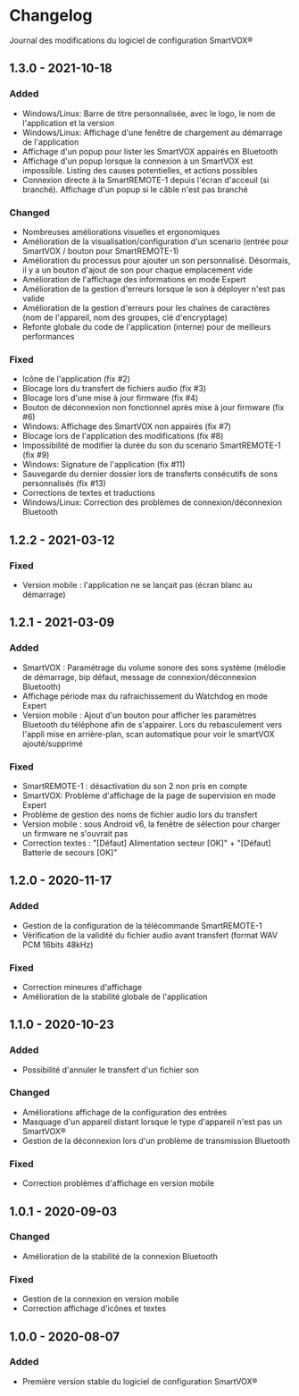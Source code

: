 # Changelog

Journal des modifications du logiciel de configuration SmartVOX®

## 1.3.0 - 2021-10-18

### Added

- Windows/Linux: Barre de titre personnalisée, avec le logo, le nom de l'application et la version
- Windows/Linux: Affichage d'une fenêtre de chargement au démarrage de l'application
- Affichage d'un popup pour lister les SmartVOX appairés en Bluetooth
- Affichage d'un popup lorsque la connexion à un SmartVOX est impossible. Listing des causes potentielles, et actions possibles
- Connexion directe à la SmartREMOTE-1 depuis l'écran d'acceuil (si branché). Affichage d'un popup si le câble n'est pas branché

### Changed

- Nombreuses améliorations visuelles et ergonomiques
- Amélioration de la visualisation/configuration d'un scenario (entrée pour SmartVOX / bouton pour SmartREMOTE-1)
- Amélioration du processus pour ajouter un son personnalisé. Désormais, il y a un bouton d'ajout de son pour chaque emplacement vide
- Amélioration de l'affichage des informations en mode Expert
- Amélioration de la gestion d'erreurs lorsque le son à déployer n'est pas valide
- Amélioration de la gestion d'erreurs pour les chaînes de caractères (nom de l'appareil, nom des groupes, clé d'encryptage)
- Refonte globale du code de l'application (interne) pour de meilleurs performances

### Fixed

- Icône de l'application (fix #2)
- Blocage lors du transfert de fichiers audio (fix #3)
- Blocage lors d'une mise à jour firmware (fix #4)
- Bouton de déconnexion non fonctionnel après mise à jour firmware (fix #6)
- Windows: Affichage des SmartVOX non appairés (fix #7)
- Blocage lors de l'application des modifications (fix #8)
- Impossibilité de modifier la durée du son du scenario SmartREMOTE-1 (fix #9)
- Windows: Signature de l'application (fix #11)
- Sauvegarde du dernier dossier lors de transferts consécutifs de sons personnalisés (fix #13)
- Corrections de textes et traductions
- Windows/Linux: Correction des problèmes de connexion/déconnexion Bluetooth

## 1.2.2 - 2021-03-12

### Fixed

- Version mobile : l'application ne se lançait pas (écran blanc au démarrage)

## 1.2.1 - 2021-03-09

### Added

- SmartVOX : Paramétrage du volume sonore des sons système (mélodie de démarrage, bip défaut, message de connexion/déconnexion Bluetooth)
- Affichage période max du rafraichissement du Watchdog en mode Expert
- Version mobile : Ajout d'un bouton pour afficher les paramètres Bluetooth du téléphone afin de s'appairer. Lors du rebasculement vers l'appli mise en arrière-plan, scan automatique pour voir le smartVOX ajouté/supprimé

### Fixed

- SmartREMOTE-1 : désactivation du son 2 non pris en compte
- SmartVOX: Problème d'affichage de la page de supervision en mode Expert
- Problème de gestion des noms de fichier audio lors du transfert
- Version mobile : sous Android v6, la fenêtre de sélection pour charger un firmware ne s'ouvrait pas
- Correction textes : "[Défaut] Alimentation secteur [OK]" + "[Défaut] Batterie de secours [OK]"

## 1.2.0 - 2020-11-17

### Added

- Gestion de la configuration de la télécommande SmartREMOTE-1
- Vérification de la validité du fichier audio avant transfert (format WAV PCM 16bits 48kHz)

### Fixed

- Correction mineures d'affichage
- Amélioration de la stabilité globale de l'application

## 1.1.0 - 2020-10-23

### Added

- Possibilité d'annuler le transfert d'un fichier son

### Changed

- Améliorations affichage de la configuration des entrées
- Masquage d'un appareil distant lorsque le type d'appareil n'est pas un SmartVOX®
- Gestion de la déconnexion lors d'un problème de transmission Bluetooth

### Fixed

- Correction problèmes d'affichage en version mobile

## 1.0.1 - 2020-09-03

### Changed

- Amélioration de la stabilité de la connexion Bluetooth

### Fixed

- Gestion de la connexion en version mobile
- Correction affichage d'icônes et textes

## 1.0.0 - 2020-08-07

### Added

- Première version stable du logiciel de configuration SmartVOX®
